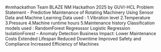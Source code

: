 #nmhackathon
Team BLAZE 
NM Hackathon 2025 by GUVI-HCL
Problem Statement - Predictive Maintenance of Rotating Machinery Using Sensor Data and Machine Learning 
Data used :
1.Vibration level 
2.Temperature 
3.Pressure 
4.Machine runtime hours
5.Maintenance history 
Classification models used :
RandomForest Regresssor
Logistic Regression
IsolationForest – Anomaly Detection
Business Impact:
Lower Maintenance Costs
Extended Lifespan
Reduced Downtime
Improved Safety and Compliance
Increased Efficiency of Machines




